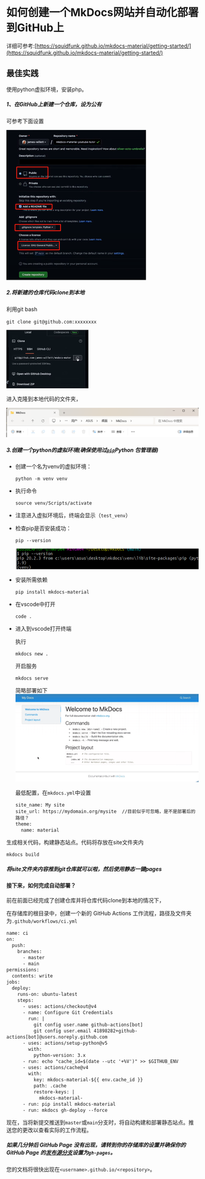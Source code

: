 # 如何创建一个**MkDocs**网站并自动化部署到GitHub上

详细可参考:[https://squidfunk.github.io/mkdocs-material/getting-started/](https://squidfunk.github.io/mkdocs-material/getting-started/)

## 最佳实践

使用python虚拟环境，安装php。

##### 1、在GitHub上新建一个仓库，设为公有

可参考下面设置

<img src="%E5%A6%82%E4%BD%95%E5%88%9B%E5%BB%BA%E4%B8%80%E4%B8%AAMkDocs%E7%BD%91%E7%AB%99%E5%B9%B6%E8%87%AA%E5%8A%A8%E5%8C%96%E9%83%A8%E7%BD%B2%E5%88%B0GitHub%E4%B8%8A.assets/image-20240707204454915.png" alt="image-20240707204454915" style="zoom:50%;" />

##### 2.将新建的仓库代码clone到本地

利用git bash

`git clone git@github.com:xxxxxxxx`

<img src="%E5%A6%82%E4%BD%95%E5%88%9B%E5%BB%BA%E4%B8%80%E4%B8%AAMkDocs%E7%BD%91%E7%AB%99%E5%B9%B6%E8%87%AA%E5%8A%A8%E5%8C%96%E9%83%A8%E7%BD%B2%E5%88%B0GitHub%E4%B8%8A.assets/image-20240707204716800.png" alt="image-20240707204716800" style="zoom:50%;" />

进入克隆到本地代码的文件夹，

<img src="%E5%A6%82%E4%BD%95%E5%88%9B%E5%BB%BA%E4%B8%80%E4%B8%AAMkDocs%E7%BD%91%E7%AB%99%E5%B9%B6%E8%87%AA%E5%8A%A8%E5%8C%96%E9%83%A8%E7%BD%B2%E5%88%B0GitHub%E4%B8%8A.assets/image-20240707204931122.png" alt="image-20240707204931122" style="zoom:50%;" />

##### 3.创建一个python的虚拟环境(确保使用过[`pip`](https://squidfunk.github.io/mkdocs-material/getting-started/#with-pip)Python 包管理器)

- 创建一个名为venv的虚拟环境：

  ```
  python -m venv venv
  ```

  

- 执行命令

  ```
  source venv/Scripts/activate
  ```

  

- 注意进入虚拟环境后，终端会显示（`test_venv`）

- 检查pip是否安装成功：

  ```
  pip --version
  ```

  ![image-20240707212440023](%E5%A6%82%E4%BD%95%E5%88%9B%E5%BB%BA%E4%B8%80%E4%B8%AAMkDocs%E7%BD%91%E7%AB%99%E5%B9%B6%E8%87%AA%E5%8A%A8%E5%8C%96%E9%83%A8%E7%BD%B2%E5%88%B0GitHub%E4%B8%8A.assets/image-20240707212440023.png)

- 安装所需依赖

  ```
  pip install mkdocs-material
  ```

- 在vscode中打开

  ```
  code .
  ```

- 进入到vscode打开终端

  执行

  ```
  mkdocs new .
  ```

  开启服务

  ```
  mkdocs serve
  ```

  简略部署如下<img src="%E5%A6%82%E4%BD%95%E5%88%9B%E5%BB%BA%E4%B8%80%E4%B8%AAMkDocs%E7%BD%91%E7%AB%99%E5%B9%B6%E8%87%AA%E5%8A%A8%E5%8C%96%E9%83%A8%E7%BD%B2%E5%88%B0GitHub%E4%B8%8A.assets/image-20240707213148712.png" alt="image-20240707213148712" style="zoom:50%;" />

  最低配置，在`mkdocs.yml`中设置

  ```
  site_name: My site
  site_url: https://mydomain.org/mysite  //目前似乎可忽略，是不是部署后的路径？
  theme:
    name: material
  ```

  

生成相关代码，构建静态站点。代码将存放在site文件夹内	

```
mkdocs build
```



##### 将site文件夹内容推到git仓库就可以啦，然后使用静态一键pages

#### 接下来，如何完成自动部署？

前在前面已经完成了创建仓库并将仓库代码clone到本地的情况下，

在存储库的根目录中，创建一个新的 GitHub Actions 工作流程，路径及文件夹为`.github/workflows/ci.yml`

```
name: ci 
on:
  push:
    branches:
      - master 
      - main
permissions:
  contents: write
jobs:
  deploy:
    runs-on: ubuntu-latest
    steps:
      - uses: actions/checkout@v4
      - name: Configure Git Credentials
        run: |
          git config user.name github-actions[bot]
          git config user.email 41898282+github-actions[bot]@users.noreply.github.com
      - uses: actions/setup-python@v5
        with:
          python-version: 3.x
      - run: echo "cache_id=$(date --utc '+%V')" >> $GITHUB_ENV 
      - uses: actions/cache@v4
        with:
          key: mkdocs-material-${{ env.cache_id }}
          path: .cache
          restore-keys: |
            mkdocs-material-
      - run: pip install mkdocs-material 
      - run: mkdocs gh-deploy --force
```

现在，当将新提交推送到`master`或`main`分支时，将自动构建和部署静态站点。推送您的更改以查看实际的工作流程。

##### 如果几分钟后 GitHub Page 没有出现，请转到你的存储库的设置并确保你的 GitHub Page 的[发布源分支](https://docs.github.com/en/pages/getting-started-with-github-pages/configuring-a-publishing-source-for-your-github-pages-site)设置为`gh-pages`。

您的文档将很快出现在`<username>.github.io/<repository>`。